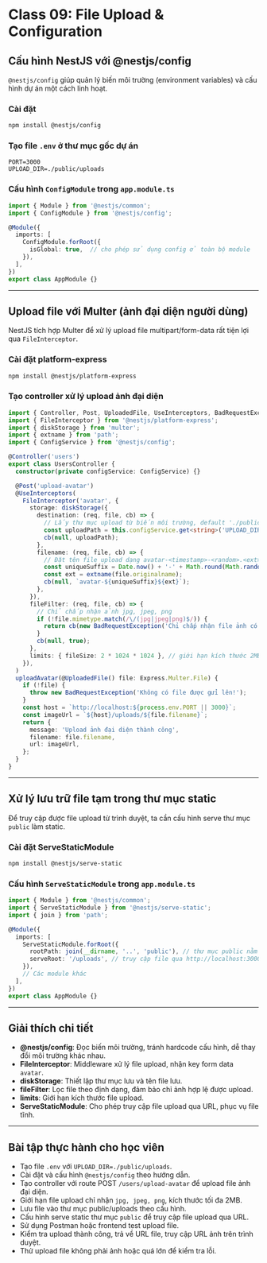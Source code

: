 # Class 09: File Upload & Configuration

## Cấu hình NestJS với @nestjs/config

`@nestjs/config` giúp quản lý biến môi trường (environment variables) và cấu hình dự án một cách linh hoạt.

### Cài đặt

```bash
npm install @nestjs/config
```

### Tạo file `.env` ở thư mục gốc dự án

```env
PORT=3000
UPLOAD_DIR=./public/uploads
```

### Cấu hình `ConfigModule` trong `app.module.ts`

```ts
import { Module } from '@nestjs/common';
import { ConfigModule } from '@nestjs/config';

@Module({
  imports: [
    ConfigModule.forRoot({
      isGlobal: true,  // cho phép sử dụng config ở toàn bộ module
    }),
  ],
})
export class AppModule {}
```

***

## Upload file với Multer (ảnh đại diện người dùng)

NestJS tích hợp Multer để xử lý upload file multipart/form-data rất tiện lợi qua `FileInterceptor`.

### Cài đặt platform-express

```bash
npm install @nestjs/platform-express
```

### Tạo controller xử lý upload ảnh đại diện

```ts
import { Controller, Post, UploadedFile, UseInterceptors, BadRequestException } from '@nestjs/common';
import { FileInterceptor } from '@nestjs/platform-express';
import { diskStorage } from 'multer';
import { extname } from 'path';
import { ConfigService } from '@nestjs/config';

@Controller('users')
export class UsersController {
  constructor(private configService: ConfigService) {}

  @Post('upload-avatar')
  @UseInterceptors(
    FileInterceptor('avatar', {
      storage: diskStorage({
        destination: (req, file, cb) => {
          // Lấy thư mục upload từ biến môi trường, default './public/uploads'
          const uploadPath = this.configService.get<string>('UPLOAD_DIR') || './public/uploads';
          cb(null, uploadPath);
        },
        filename: (req, file, cb) => {
          // Đặt tên file upload dạng avatar-<timestamp>-<random>.<ext>
          const uniqueSuffix = Date.now() + '-' + Math.round(Math.random() * 1e9);
          const ext = extname(file.originalname);
          cb(null, `avatar-${uniqueSuffix}${ext}`);
        },
      }),
      fileFilter: (req, file, cb) => {
        // Chỉ chấp nhận ảnh jpg, jpeg, png
        if (!file.mimetype.match(/\/(jpg|jpeg|png)$/)) {
          return cb(new BadRequestException('Chỉ chấp nhận file ảnh có định dạng jpg, jpeg, png!'), false);
        }
        cb(null, true);
      },
      limits: { fileSize: 2 * 1024 * 1024 }, // giới hạn kích thước 2MB
    }),
  )
  uploadAvatar(@UploadedFile() file: Express.Multer.File) {
    if (!file) {
      throw new BadRequestException('Không có file được gửi lên!');
    }
    const host = `http://localhost:${process.env.PORT || 3000}`;
    const imageUrl = `${host}/uploads/${file.filename}`;
    return {
      message: 'Upload ảnh đại diện thành công',
      filename: file.filename,
      url: imageUrl,
    };
  }
}
```

***

## Xử lý lưu trữ file tạm trong thư mục static

Để truy cập được file upload từ trình duyệt, ta cần cấu hình serve thư mục `public` làm static.

### Cài đặt ServeStaticModule

```bash
npm install @nestjs/serve-static
```

### Cấu hình `ServeStaticModule` trong `app.module.ts`

```ts
import { Module } from '@nestjs/common';
import { ServeStaticModule } from '@nestjs/serve-static';
import { join } from 'path';

@Module({
  imports: [
    ServeStaticModule.forRoot({
      rootPath: join(__dirname, '..', 'public'), // thư mục public nằm ngoài src
      serveRoot: '/uploads', // truy cập file qua http://localhost:3000/uploads/filename
    }),
    // Các module khác
  ],
})
export class AppModule {}
```

***

## Giải thích chi tiết

* **@nestjs/config**: Đọc biến môi trường, tránh hardcode cấu hình, dễ thay đổi môi trường khác nhau.
* **FileInterceptor**: Middleware xử lý file upload, nhận key form data `avatar`.
* **diskStorage**: Thiết lập thư mục lưu và tên file lưu.
* **fileFilter**: Lọc file theo định dạng, đảm bảo chỉ ảnh hợp lệ được upload.
* **limits**: Giới hạn kích thước file upload.
* **ServeStaticModule**: Cho phép truy cập file upload qua URL, phục vụ file tĩnh.

***

## Bài tập thực hành cho học viên

* Tạo file `.env` với `UPLOAD_DIR=./public/uploads`.
* Cài đặt và cấu hình `@nestjs/config` theo hướng dẫn.
* Tạo controller với route POST `/users/upload-avatar` để upload file ảnh đại diện.
* Giới hạn file upload chỉ nhận `jpg, jpeg, png`, kích thước tối đa 2MB.
* Lưu file vào thư mục public/uploads theo cấu hình.
* Cấu hình serve static thư mục `public` để truy cập file upload qua URL.
* Sử dụng Postman hoặc frontend test upload file.
* Kiểm tra upload thành công, trả về URL file, truy cập URL ảnh trên trình duyệt.
* Thử upload file không phải ảnh hoặc quá lớn để kiểm tra lỗi.

